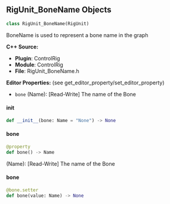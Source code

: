 ## RigUnit_BoneName Objects

```python
class RigUnit_BoneName(RigUnit)
```

BoneName is used to represent a bone name in the graph

**C++ Source:**

- **Plugin**: ControlRig
- **Module**: ControlRig
- **File**: RigUnit_BoneName.h

**Editor Properties:** (see get_editor_property/set_editor_property)

- ``bone`` (Name):  [Read-Write] The name of the Bone

<a id="unreal.RigUnit_BoneName.__init__"></a>

#### __init__

```python
def __init__(bone: Name = "None") -> None
```

<a id="unreal.RigUnit_BoneName.bone"></a>

#### bone

```python
@property
def bone() -> Name
```

(Name):  [Read-Write] The name of the Bone

<a id="unreal.RigUnit_BoneName.bone"></a>

#### bone

```python
@bone.setter
def bone(value: Name) -> None
```

<a id="unreal.RigUnit_SpaceName"></a>